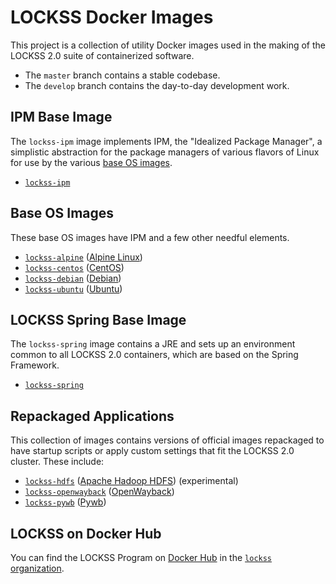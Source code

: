 # LOCKSS Docker Images

This project is a collection of utility Docker images used in the making of the LOCKSS 2.0 suite of containerized software.

*   The `master` branch contains a stable codebase.
*   The `develop` branch contains the day-to-day development work.

## IPM Base Image

The `lockss-ipm` image implements IPM, the "Idealized Package Manager", a simplistic abstraction for the package managers of various flavors of Linux for use by the various [base OS images](#base-os-images).

*   [`lockss-ipm`](lockss-ipm)

## Base OS Images

These base OS images have IPM and a few other needful elements.

*   [`lockss-alpine`](lockss-alpine) ([Alpine Linux](https://alpinelinux.org/))
*   [`lockss-centos`](lockss-centos) ([CentOS](https://www.centos.org/))
*   [`lockss-debian`](lockss-debian) ([Debian](https://www.debian.org/))
*   [`lockss-ubuntu`](lockss-ubuntu) ([Ubuntu](https://ubuntu.com/))

## LOCKSS Spring Base Image

The `lockss-spring` image contains a JRE and sets up an environment common to all LOCKSS 2.0 containers, which are based on the Spring Framework.

*   [`lockss-spring`](lockss-spring)

## Repackaged Applications

This collection of images contains versions of official images repackaged to have startup scripts or apply custom settings that fit the LOCKSS 2.0 cluster. These include:

*   [`lockss-hdfs`](lockss-hdfs) ([Apache Hadoop HDFS](http://hadoop.apache.org/)) (experimental)
*   [`lockss-openwayback`](lockss-openwayback) ([OpenWayback](https://github.com/iipc/openwayback))
*   [`lockss-pywb`](lockss-pywb) ([Pywb](https://github.com/webrecorder/pywb))

## LOCKSS on Docker Hub

You can find the LOCKSS Program on [Docker Hub](https://hub.docker.com/) in the [`lockss` organization](https://hub.docker.com/u/lockss).